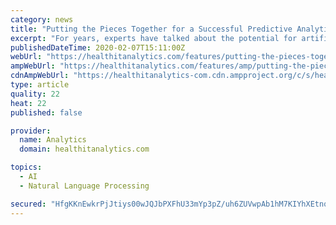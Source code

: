 ```yaml
---
category: news
title: "Putting the Pieces Together for a Successful Predictive Analytics Strategy"
excerpt: "For years, experts have talked about the potential for artificial intelligence, machine learning, and natural language processing to bring together disparate sources of data. Experts believe the technologies can provide clinicians with a clear, complete picture of the medical landscape – one where all the pieces fit. Perhaps one of the most ..."
publishedDateTime: 2020-02-07T15:11:00Z
webUrl: "https://healthitanalytics.com/features/putting-the-pieces-together-for-a-successful-predictive-analytics-strategy"
ampWebUrl: "https://healthitanalytics.com/features/amp/putting-the-pieces-together-for-a-successful-predictive-analytics-strategy"
cdnAmpWebUrl: "https://healthitanalytics-com.cdn.ampproject.org/c/s/healthitanalytics.com/features/amp/putting-the-pieces-together-for-a-successful-predictive-analytics-strategy"
type: article
quality: 22
heat: 22
published: false

provider:
  name: Analytics
  domain: healthitanalytics.com

topics:
  - AI
  - Natural Language Processing

secured: "HfgKKnEwkrPjJtiys00wJQJbPXFhU33mYp3pZ/uh6ZUVwpAb1hM7KIYhXEtnq+Odw0aYdOtwAEtE1UR87Z1c+lHYbKYYineOchdcNHc1I87QRxPyWaqtVJ7ABjWB8q3AjZB75Mr/i/R59nO1cZ2tPkaouOiqFU5paoCvcipwkGVqQo0gQkj7b9dRx1EKeL+IW49QLajx0rs/hsDYsocDhPyNcJUe96LMldWfYuTW82cR0dw8VZbYajmuf9TbFZmGWEiU2GjxQN/bdjNxLfc+Ct1w3GMS/x54c6NwkWDv9AMIJeEmey69fAxDhxxb2+KpXxFgtebPDFvhdQotb0ep2jQWT6+h8YwtrMu50lUvn10IrlbK7lh19Xv3zQpclVT7VbNFRH7uSt9DtqX0aFSMJoRBodgsTRzibtruJE8RPUm1rZOlDigpzS4J7Bwf711qwMBv+EDcf9eJ61Io/SurCPS8q/AcKBYcytLkopJUFlI=;uQGtSqGdeqVJzcv6aZBc1Q=="
---
```


